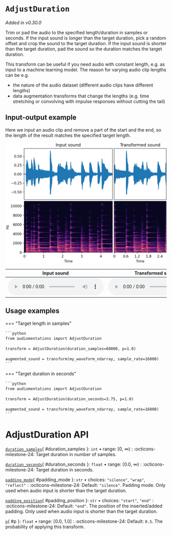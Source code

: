 # `AdjustDuration`

_Added in v0.30.0_

Trim or pad the audio to the specified length/duration in samples or seconds. If the
input sound is longer than the target duration, pick a random offset and crop the
sound to the target duration. If the input sound is shorter than the target
duration, pad the sound so the duration matches the target duration.

This transform can be useful if you need audio with constant length, e.g. as input to a
machine learning model. The reason for varying audio clip lengths can be e.g.

* the nature of the audio dataset (different audio clips have different lengths)
* data augmentation transforms that change the lengths (e.g. time stretching or
 convolving with impulse responses without cutting the tail)

## Input-output example

Here we input an audio clip and remove a part of the start and the end, so the length of the result matches the specified target length.

![Input-output waveforms and spectrograms](AdjustDuration.webp)

| Input sound                                                                           | Transformed sound                                                                           |
|---------------------------------------------------------------------------------------|---------------------------------------------------------------------------------------------|
| <audio controls><source src="../AdjustDuration_input.flac" type="audio/flac"></audio> | <audio controls><source src="../AdjustDuration_transformed.flac" type="audio/flac"></audio> | 

## Usage examples

=== "Target length in samples"

    ```python
    from audiomentations import AdjustDuration
    
    transform = AdjustDuration(duration_samples=60000, p=1.0)
    
    augmented_sound = transform(my_waveform_ndarray, sample_rate=16000)
    ```

=== "Target duration in seconds"

    ```python
    from audiomentations import AdjustDuration

    transform = AdjustDuration(duration_seconds=3.75, p=1.0)
    
    augmented_sound = transform(my_waveform_ndarray, sample_rate=16000)
    ```

# AdjustDuration API

[`duration_samples`](#duration_samples){ #duration_samples }: `int` • range: [0, ∞)
:   :octicons-milestone-24: Target duration in number of samples.

[`duration_seconds`](#duration_seconds){ #duration_seconds }: `float` • range: [0.0, ∞)
:   :octicons-milestone-24: Target duration in seconds.

[`padding_mode`](#padding_mode){ #padding_mode }: `str` • choices: `"silence"`, `"wrap"`, `"reflect"`
:   :octicons-milestone-24: Default: `"silence"`. Padding mode. Only used when audio input is shorter than the target duration.

[`padding_position`](#padding_position){ #padding_position }: `str` • choices: `"start"`, `"end"`
:   :octicons-milestone-24: Default: `"end"`. The position of the inserted/added padding. Only used when audio input is shorter than the target duration.

[`p`](#p){ #p }: `float` • range: [0.0, 1.0]
:   :octicons-milestone-24: Default: `0.5`. The probability of applying this transform.

